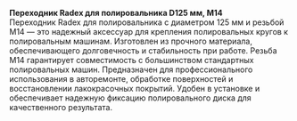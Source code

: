 **Переходник Radex для полировальника D125 мм, M14**  
Переходник Radex для полировальника с диаметром 125 мм и резьбой M14 — это надежный аксессуар для крепления полировальных кругов к полировальным машинам. Изготовлен из прочного материала, обеспечивающего долговечность и стабильность при работе. Резьба M14 гарантирует совместимость с большинством стандартных полировальных машин. Предназначен для профессионального использования в авторемонте, обработке поверхностей и восстановлении лакокрасочных покрытий. Удобен в установке и обеспечивает надежную фиксацию полировального диска для качественного результата.


